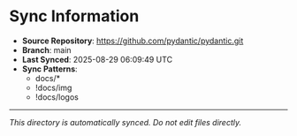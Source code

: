# Sync Information

- **Source Repository**: https://github.com/pydantic/pydantic.git
- **Branch**: main
- **Last Synced**: 2025-08-29 06:09:49 UTC
- **Sync Patterns**:
  - docs/*
  - !docs/img
  - !docs/logos

---
*This directory is automatically synced. Do not edit files directly.*
